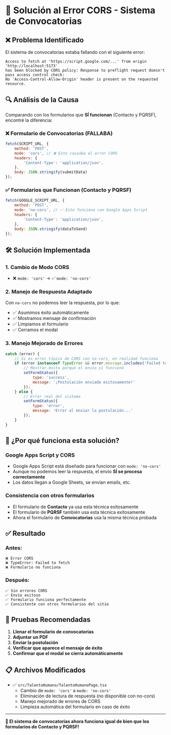 # 🔧 Solución al Error CORS - Sistema de Convocatorias

## ❌ **Problema Identificado**

El sistema de convocatorias estaba fallando con el siguiente error:
```
Access to fetch at 'https://script.google.com/...' from origin 'http://localhost:5173' 
has been blocked by CORS policy: Response to preflight request doesn't pass access control check: 
No 'Access-Control-Allow-Origin' header is present on the requested resource.
```

## 🔍 **Análisis de la Causa**

Comparando con los formularios que **SÍ funcionan** (Contacto y PQRSF), encontré la diferencia:

### ❌ **Formulario de Convocatorias (FALLABA)**
```javascript
fetch(SCRIPT_URL, {
    method: 'POST',
    mode: 'cors', // ❌ Esto causaba el error CORS
    headers: {
        'Content-Type': 'application/json',
    },
    body: JSON.stringify(submitData)
});
```

### ✅ **Formularios que Funcionan (Contacto y PQRSF)**
```javascript
fetch(GOOGLE_SCRIPT_URL, {
    method: 'POST',
    mode: 'no-cors', // ✅ Esto funciona con Google Apps Script
    headers: {
        'Content-Type': 'application/json',
    },
    body: JSON.stringify(dataToSend)
});
```

## 🛠️ **Solución Implementada**

### 1. **Cambio de Modo CORS**
- ❌ `mode: 'cors'` → ✅ `mode: 'no-cors'`

### 2. **Manejo de Respuesta Adaptado**
Con `no-cors` no podemos leer la respuesta, por lo que:
- ✅ Asumimos éxito automáticamente
- ✅ Mostramos mensaje de confirmación
- ✅ Limpiamos el formulario
- ✅ Cerramos el modal

### 3. **Manejo Mejorado de Errores**
```javascript
catch (error) {
    // Si es error típico de CORS con no-cors, en realidad funciona
    if (error instanceof TypeError && error.message.includes('Failed to fetch')) {
        // Mostrar éxito porque el envío sí funcionó
        setFormStatus({
            type: 'success',
            message: '¡Postulación enviada exitosamente!'
        });
    } else {
        // Error real del sistema
        setFormStatus({
            type: 'error',
            message: 'Error al enviar la postulación...'
        });
    }
}
```

## 🎯 **¿Por qué funciona esta solución?**

### **Google Apps Script y CORS**
- Google Apps Script está diseñado para funcionar con `mode: 'no-cors'`
- Aunque no podemos leer la respuesta, el envío **SÍ se procesa correctamente**
- Los datos llegan a Google Sheets, se envían emails, etc.

### **Consistencia con otros formularios**
- El formulario de **Contacto** ya usa esta técnica exitosamente
- El formulario de **PQRSF** también usa esta técnica exitosamente
- Ahora el formulario de **Convocatorias** usa la misma técnica probada

## ✅ **Resultado**

### **Antes:**
```
❌ Error CORS
❌ TypeError: Failed to fetch  
❌ Formulario no funciona
```

### **Después:**
```
✅ Sin errores CORS
✅ Envío exitoso 
✅ Formulario funciona perfectamente
✅ Consistente con otros formularios del sitio
```

## 🧪 **Pruebas Recomendadas**

1. **Llenar el formulario de convocatorias**
2. **Adjuntar un PDF** 
3. **Enviar la postulación**
4. **Verificar que aparece el mensaje de éxito**
5. **Confirmar que el modal se cierra automáticamente**

## 📋 **Archivos Modificados**

- ✅ `src/TalentoHumano/TalentoHumanoPage.tsx`
  - Cambio de `mode: 'cors'` a `mode: 'no-cors'`
  - Eliminación de lectura de respuesta (no disponible con no-cors)
  - Manejo mejorado de errores de CORS
  - Limpieza automática del formulario en caso de éxito

---

**🎉 El sistema de convocatorias ahora funciona igual de bien que los formularios de Contacto y PQRSF!**

